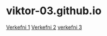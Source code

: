 # viktor-03.github.io
[Verkefni 1](http://viktor-03.github.io/verkefni1vef/verkefni1.html)
[Verkefni 2](http://viktor-03.github.io/verkefni2vef/verkefni2vef.html)
[verkefni 3](http://viktor-03.github.io/verkefni3/verkefni3.html)
